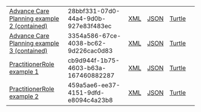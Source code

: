 
<table class="list" width="100%">             
            <tr>
                <td><a href="Composition-28bbf331-07d0-44a4-9d0b-927e83f483ec.html">Advance Care Planning example 2 (contained)</a></td>
                <td>28bbf331-07d0-44a4-9d0b-927e83f483ec</td>
                <td><a href="Composition-28bbf331-07d0-44a4-9d0b-927e83f483ec.xml.html">XML</a></td>
                <td><a href="Composition-28bbf331-07d0-44a4-9d0b-927e83f483ec.json.html">JSON</a></td>
                <td><a href="Composition-28bbf331-07d0-44a4-9d0b-927e83f483ec.ttl.html">Turtle</a></td>
                <td></td>
            </tr>
            <tr>
                <td><a href="Composition-3354a586-67ce-4038-bc62-9d226cac0d83.html">Advance Care Planning example 3 (contained)</a></td>
                <td>3354a586-67ce-4038-bc62-9d226cac0d83</td>
                <td><a href="Composition-3354a586-67ce-4038-bc62-9d226cac0d83.xml.html">XML</a></td>
                <td><a href="Composition-3354a586-67ce-4038-bc62-9d226cac0d83.json.html">JSON</a></td>
                <td><a href="Composition-3354a586-67ce-4038-bc62-9d226cac0d83.ttl.html">Turtle</a></td>
                <td></td>                
            <tr>
                <td><a href="practitionerrole-cb9d944f-1b75-4603-b63a-167460882287.html">PractitionerRole example 1</a></td>
                <td>cb9d944f-1b75-4603-b63a-167460882287</td>
                <td><a href="practitionerrole-cb9d944f-1b75-4603-b63a-167460882287.xml.html">XML</a></td>
                <td><a href="practitionerrole-cb9d944f-1b75-4603-b63a-167460882287.json.html">JSON</a></td>
                <td><a href="practitionerrole-cb9d944f-1b75-4603-b63a-167460882287.ttl.html">Turtle</a></td>
                <td></td>
            </tr>
            <tr>
                <td><a href="practitionerrole-459a5ae6-ee37-4151-9dfd-e8094c4a23b8.html">PractitionerRole example 2</a></td>
                <td>459a5ae6-ee37-4151-9dfd-e8094c4a23b8</td>
                <td><a href="practitionerrole-459a5ae6-ee37-4151-9dfd-e8094c4a23b8.xml.html">XML</a></td>
                <td><a href="practitionerrole-459a5ae6-ee37-4151-9dfd-e8094c4a23b8.json.html">JSON</a></td>
                <td><a href="practitionerrole-459a5ae6-ee37-4151-9dfd-e8094c4a23b8.ttl.html">Turtle</a></td>
                <td></td>
            </tr>
 </table>